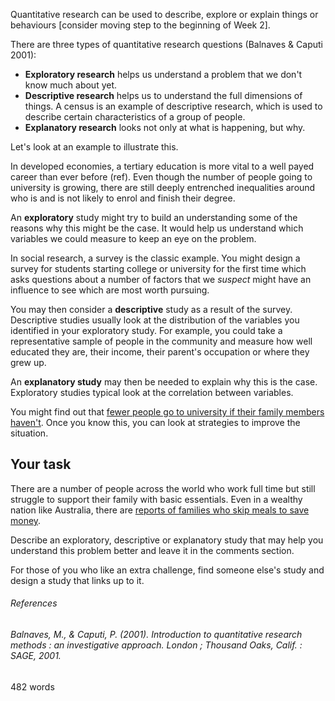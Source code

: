 Quantitative research can be used to describe, explore or explain things or behaviours [consider moving step to the beginning of Week 2].

There are three types of quantitative research questions (Balnaves & Caputi 2001):

* __Exploratory research__ helps us understand a problem that we don't know much about yet.  
* __Descriptive research__ helps us to understand the full dimensions of things.  A census is an example of descriptive research, which is used to describe certain characteristics of a group of people. 
* __Explanatory research__ looks not only at what is happening, but why.  

Let's look at an example to illustrate this.

In developed economies, a tertiary education is more vital to a well payed career than ever before (ref). Even though the number of people going to university is growing, there are still deeply entrenched inequalities around who is and is not likely to enrol and finish their degree.

An __exploratory__ study might try to build an understanding some of the reasons why this might be the case.  It would help us understand which variables we could measure to keep an eye on the problem.  

In social research, a survey is the classic example.  You might design a survey for students starting college or university for the first time which asks questions about a number of factors that we _suspect_ might have an influence to see which are most worth pursuing.

You may then consider a __descriptive__ study as a result of the survey.  Descriptive studies usually look at the distribution of the variables you identified in your exploratory study. For example, you could take a representative sample of people in the community and measure how well educated they are, their income, their parent's occupation or where they grew up.

An __explanatory study__ may then be needed to explain why this is the case.  Exploratory studies typical look at the correlation between variables.  

You might find out that [fewer people go to university if their family members haven't](https://theconversation.com/why-first-in-family-uni-students-should-receive-more-support-38601).  Once you know this, you can look at strategies to improve the situation.

## Your task

There are a number of people across the world who work full time but still struggle to support their family with basic essentials.  Even in a wealthy nation like Australia, there are [reports of families who skip meals to save money](http://www.abc.net.au/worldtoday/content/2012/s3611587.htm).

Describe an exploratory, descriptive or explanatory study that may help you understand this problem better and leave it in the comments section. 

For those of you who like an extra challenge, find someone else's study and design a study that links up to it.

###### References

###### Balnaves, M., & Caputi, P. (2001). Introduction to quantitative research methods : an investigative approach. London ; Thousand Oaks, Calif. : SAGE, 2001.

482 words

